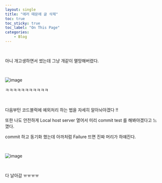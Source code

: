 ```yaml
---
layout: single
title: "에러 때문에 글 삭제"
toc: true
toc_sticky: true
toc_label: "On This Page"
categories:
    - Blog
---
```


<br>

아니 개고생하면서 썼는데 그냥 개같이 멸망해버렸다.

<br>

![image](https://user-images.githubusercontent.com/96330958/146881853-102391f1-a5b2-4f4b-ba95-f868864a38f8.png)

ㅋㅋㅋㅋㅋㅋㅋㅋㅋㅋㅋ

<br>

다음부턴 코드블럭에 예외처리 하는 법을 자세히 알아놔야겠다 !!

또한 나도 안전하게 Local host server 열어서 미리 commit test 를 해봐야겠다고 느꼈다.

commit 하고 동기화 했는데 아까처럼 Failure 뜨면 진짜 머리가 하얘진다.

<br>

![image](https://user-images.githubusercontent.com/96330958/147092727-84884b9c-23e8-4e2a-8205-7269495d0d8f.png)

<br>

다 날아감 ㅠㅠㅠㅠ